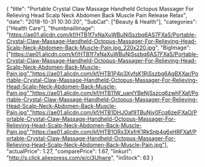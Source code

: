 {
	"title": "Portable Crystal Claw Massage Handheld Octopus Massager For Relieving Head Scalp Neck Abdomen Back Muscle Pain Release Relax",
	"date": "2018-10-31 10:30:20",
	"SubCat": ["Beauty & Health"],
	"categories": ["Health Care"],
	"thumbnailImage": "https://ae01.alicdn.com/kf/HTB1f7xNaXuWBuNjSszbq6AS7FXaS/Portable-Crystal-Claw-Massage-Handheld-Octopus-Massager-For-Relieving-Head-Scalp-Neck-Abdomen-Back-Muscle-Pain.jpg_220x220.jpg",
	"BigImage": ["https://ae01.alicdn.com/kf/HTB1f7xNaXuWBuNjSszbq6AS7FXaS/Portable-Crystal-Claw-Massage-Handheld-Octopus-Massager-For-Relieving-Head-Scalp-Neck-Abdomen-Back-Muscle-Pain.jpg","https://ae01.alicdn.com/kf/HTB1P4p3XvfsK1RjSszbq6AqBXXar/Portable-Crystal-Claw-Massage-Handheld-Octopus-Massager-For-Relieving-Head-Scalp-Neck-Abdomen-Back-Muscle-Pain.jpg","https://ae01.alicdn.com/kf/HTB11W_uanlYBeNjSszcq6zwhFXaf/Portable-Crystal-Claw-Massage-Handheld-Octopus-Massager-For-Relieving-Head-Scalp-Neck-Abdomen-Back-Muscle-Pain.jpg","https://ae01.alicdn.com/kf/HTB1DHJOaf9TBuNjy0Fcq6zeiFXaO/Portable-Crystal-Claw-Massage-Handheld-Octopus-Massager-For-Relieving-Head-Scalp-Neck-Abdomen-Back-Muscle-Pain.jpg","https://ae01.alicdn.com/kf/HTB1ORx3XsfrK1RkSnb4q6xHRFXaf/Portable-Crystal-Claw-Massage-Handheld-Octopus-Massager-For-Relieving-Head-Scalp-Neck-Abdomen-Back-Muscle-Pain.jpg"],
	"actualPrice": 1.27,
	"comparePrice": 1.67,
	"linkurl": "http://s.click.aliexpress.com/e/ci3Uhwre",
	"inStock": 63
}
